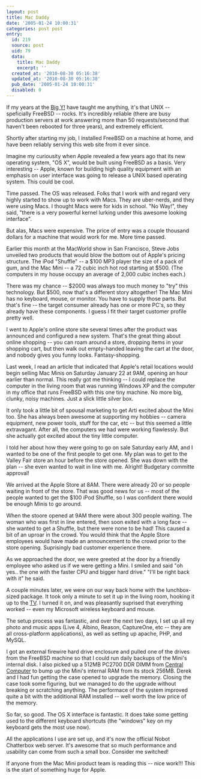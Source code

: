 ```yaml
---
layout: post
title: Mac Daddy
date: '2005-01-24 10:00:31'
categories: post post
entry:
  id: 219
  source: post
  uid: 79
  data:
    title: Mac Daddy
    excerpt: ''
  created_at: '2010-08-30 05:16:38'
  updated_at: '2010-08-30 05:16:38'
  pub_date: '2005-01-24 10:00:31'
  disabled: 0
---
```

If my years at the <a href=http://www.yahoo.com>Big Y!</a> have taught me
anything, it's that UNIX -- speficially FreeBSD -- rocks.  It's incredibly reliable (there are busy production servers at work answering more than 50 requests/second that haven't been rebooted for three years), and extremely efficient.  

Shortly after starting my job, I installed FreeBSD on a machine at home, and have been reliably serving this web site from it ever since.

Imagine my curiousity when Apple revealed a few years ago that its new operating
system, "OS X", would be built using FreeBSD as a basis.  Very interesting -- Apple, known
for building high quality equipment with an emphasis on user interface was going to
release a UNIX based operating system.  This could be cool.

Time passed.  The OS was released.  Folks that I work with and regard very highly 
started to show up to work with Macs.  They are uber-nerds, and they were using Macs.
I thought Macs were for kids in school.  "No Way!", they said, "there is a very powerful
kernel lurking under this awesome looking interface".  

But alas, Macs were expensive.  The price of entry was a couple thousand dollars for
a machine that would work for me.  More time passed.

Earlier this month at the MacWorld show in San Francisco, Steve Jobs unveiled two 
products that would blow the bottom out of Apple's pricing structure.  The iPod "Shuffle" 
-- a $100 MP3 player the size of a pack of gum, and the Mac Mini -- a 72 cubic inch hot rod
starting at $500.  (The computers in my house occupy an average of
2,000 cubic inches each.) 

There was my chance -- $2000 was always too much money to "try" this technology.  But $500, 
now that's a different story altogether!  The Mac Mini has no keyboard,
mouse, or monitor.  You have to supply those parts.  But that's fine --
the target consumer already has one or more PC's, so they already have these
components.  I guess I fit their target customer profile pretty well.

I went to Apple's online store site several times after the product was announced and
configured a new system.  That's the great thing about online shopping -- you can roam
around a store, dropping items in your shopping cart, but then walk out empty-handed leaving
the cart at the door, and nobody gives you funny looks.  Fantasy-shopping.

Last week, I read an article that indicated that Apple's retail locations would
begin selling Mac Minis on Saturday January 22 at 9AM, opening an hour earlier
  than normal.  This really got me thinking -- I could replace the computer in
the living room that was running Windows XP and the computer in my office that
runs FreeBSD with this one tiny machine.  No more big, clunky, noisy machines.
Just a slick little silver box.

It only took a little bit of spousal marketing to get Arti excited about the Mini too. 
She has always been awesome at supporting my hobbies -- camera equipment, new
power tools, stuff for the car, etc -- but this seemed a little extravagant.  After all, the computers we had were working flawlessly.  But she
actually got excited about the tiny little computer.

I told her about how they were going to go on sale Saturday early AM, and I
wanted to be one of the first people to get one.  My plan was to get to the
Valley Fair store an hour before the store opened.  She was down with the plan
-- she even wanted to wait in line with me.  Alright!  Budgetary committe approval!

We arrived at the Apple Store at 8AM.  There were already 20 or so people
waiting in front of the store.  That was good news for us -- most of the people
wanted to get the $100 iPod Shuffle, so I was confident there would be enough
Minis to go around.

When the stoore opened at 9AM there were about 300 people waiting.  The woman who was
first in line entered, then soon exited with a long face -- she wanted to get a Shuffle, but 
there were none to be had!  This caused a bit of an uproar in the crowd.  You would think
that the Apple Store employees would have made an announcement to the crowd prior to 
the store opening.  Suprisingly bad customer experience there.

As we approached the door, we were greeted at the door by a friendly employee who asked us if we were getting a
Mini.  I smiled and said "oh yes.. the one with the faster CPU and bigger hard
drive."  "I'll be right back with it" he said.

A couple minutes later, we were on our way back home with the lunchbox-sized
package.  It took only a minute to  set it up in the living room, hooking it up to
the <a href=http://www.sharpusa.com/products/ModelLanding/0,1058,1394,00.html>TV</a>.
I turned it on, and was pleasantly suprised that everything worked -- even my Microsoft wireless 
keyboard and mouse.  

The setup process was fantastic, and over the next two days, I set up all my
photo and music apps (Live 4, Albino, Reason, CaptureOne, etc -- they are all cross-platform applications), as well as
setting up apache, PHP, and MySQL.  

I got an external firewire hard drive enclosure and pulled one of the drives
from the FreeBSD machine so that I could run daily backups of the Mini's
internal disk.  I also picked up a 512MB PC2700 DDR DIMM from <a
href=http://www.centralcomputer.com/>Central Computer</a> to bump up the Mini's
internal RAM from its stock 256MB.  Derek and I had fun getting the case opened
to upgrade the memory.  Closing the case took some figuring, but we managed to
do the upgrade without breaking or scratching anything.  The performace of the
system improved quite a bit with the additional RAM installed -- well worth the low price of
the memory.

So far, so good.  The OS X interface is fantastic.  It does take some getting used to the
different keyboard shortcuts (the "windows" key on my keyboard gets the most use now).   

All the applications I use are set up, and it's now the official Nobot
Chatterbox web server.  It's awesome that so much performance and usability can
come from such a small box.  Consider me switched!

If anyone from the Mac Mini product team is reading this -- nice work!!!  This is the start of something huge for Apple.
